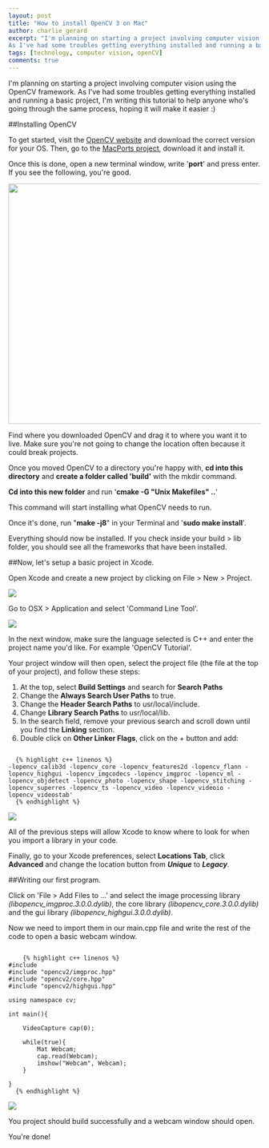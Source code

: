 ```yaml
---
layout: post
title: "How to install OpenCV 3 on Mac"
author: charlie_gerard
excerpt: "I'm planning on starting a project involving computer vision using the OpenCV framework.
As I've had some troubles getting everything installed and running a basic project, I'm writing this tutorial to help anyone who's going through the same process, hoping it will make it easier ..."
tags: [technology, computer vision, openCV]
comments: true
---
```


I'm planning on starting a project involving computer vision using the OpenCV framework.
As I've had some troubles getting everything installed and running a basic project, I'm writing this tutorial to help anyone who's going through the same process, hoping it will make it easier :)

##Installing OpenCV

To get started, visit the [OpenCV website](http://opencv.org/) and download the correct version for your OS.
Then, go to the [MacPorts project](https://www.macports.org/install.php), download it and install it.

Once this is done, open a new terminal window, write '<strong>port</strong>' and press enter. If you see the following, you're good.

<img src="https://lh3.googleusercontent.com/i9tMY8UlzN0esEE7P9St7xrTJlMFh2K3ZGvqofV0VpePJeAhNiOuSoKsxRyUOkKUD7BoHTXDXpK48JC51TlruDuW35qc64WNozTXscGKt9L7Q7g5_HWEzigu-97O-aOxAE7h0h1wicOmNrDyNwLn61PypZJA2EySSDrtGKpOXYu1thS_mNt01QEcEmYNnuqsAY5D5hkhv8SQI2rT5kdEqEaEuTzS2TIVZ53nvz4H1yc6kbqjGh12z1c9a7DHzK9qU4yi4SgEfjOR9ioC-ALWKwuCK00trPER9u8-8jRY0u9hBkW3oH3pIXECa0P9E-UCYmnyTlyyUcCh_UAE4vhZCE1KQ_pBS7xvSzLibUa0It-hrXE66WpXB0dwb7MStkk-51J5iRM6xSp8-2q9I4Zga09pzF5Y9P0H1ne9lx7R3pgZetUC3xVT6hdGWcXFPOmYRUz17CMbjc3F-QtZvPPLD20Lzg0sk4DByVxX_7a4okXLUn1gNqXvmwo7PidSqiNCwVDNyAUOgU07BoerX4ctrmEVomwj_XlzSzbi=w1144-h264-no" width="640" height="480">

Find where you downloaded OpenCV and drag it to where you want it to live. Make sure you're not going to change the location often because it could break projects.

Once you moved OpenCV to a directory you're happy with, <strong>cd into this directory</strong> and <strong>create a folder called 'build'</strong> with the mkdir command.

<strong>Cd into this new folder</strong> and run '<strong>cmake -G "Unix Makefiles" ..</strong>'

This command will start installing what OpenCV needs to run.

Once it's done, run "<strong>make -j8</strong>" in your Terminal and '<strong>sudo make install</strong>'.

Everything should now be installed. If you check inside your build > lib folder, you should see all the frameworks that have been installed.

##Now, let's setup a basic project in Xcode.

Open Xcode and create a new project by clicking on File > New > Project.

<img src="https://lh3.googleusercontent.com/x28BVcVztmhAdrjmkmAbrHIA-gJ7OB7jvz8Wkzx0PqOdUGQn-5LxkiEqifznoe8iL7PaiOvldYVlO3SAluPVLn-emP0id2D_Mm57gLMf8CJh-oiTREdKgT2n4FRQfk25ClK-ovC7O_9mt5v2gtfDb-LLh7Q9wDxQXNpjGS_7ShM7TxKXiLGOWZCNgWT_WJ1xXMU_2gygbg2cBPtJzqEUIZj7FUrlpW8a5CYRBZuqqe4Fskl17c2Ul5iVaQSdJPPZ9BildpZtPxSITYSVbkaW_ud3c6kQ08aCmxov2Ka6Dyf1BvtBkPCqizspQ1aTWeWk0KmRaECqs81GN-ZAW7OEiUMwNGDw09fYBWlzLSuDZOZ761veOi2oYJOImLoIy_s9YVHddyk39a08ZmaQsyDxC_aTWL6EkS9kEK9gmoY8y-bFXyKP6F637lhIgzCZCfMWdYX4yt3M56kIaI2FkkopbE5xzfiE9qbvlHDCpohUSJJbLF9hSZvosIxFePP7ePP4jv88rXPE2PlByNgcfBZYwmGlfAMdRb9ZGhkN=w1541-h1002-no">

Go to OSX > Application and select 'Command Line Tool'.

<img src="https://lh3.googleusercontent.com/zw-Xaj0AvxcNxe-ErR8mWCcLQY_Zqs2nucwcscKJhC7bTkifPg-z-1zda-G6Rs7SBfSn0Jjb6vyyUzAMWM2-vOYLRo401E37nvYp9oplwbc7EASF1x624jHoZet4qRSCCAlTJWIFyBPI39dCjz76l3LUR8A1VZ5JWO_NKj-rFwj-1lJkR5TsaHX1prjxpBQ1UckAMBbDj6BzHPETBS4-_CThHGXDfRJ3jGqH13UDP1VLAuVPxl1NEMhOzUWoeezmF7q-6lksSYLKQnk-uWgY2xkpw4b7Yc2twV62izoco3cNY46Qm0NP6WoJobKP4pc2V9v5vBkLma4uxUzo2PnlAJ7lmA7M-6JtUYWpCGPJybWK9scd41U2hJW1GgUrLwvdu7mGwQl_Wcy8MjsOZr8VivLjo24V_wOckR6DyJi6vx3vnXA2kkrDZqgEYEVzdkyphZw-uw_xVNzLaqzWyj3CR-RTIlhhZGb0VrQkTwqMF_FgcysHjC2Lx9WA_VkNk4x1-MOXBG6N2o21Dhky5En5f_tak8eqPgQYnnbF=w1464-h1042-no">

In the next window, make sure the language selected is C++ and enter the project name you'd like. For example 'OpenCV Tutorial'.

Your project window will then open, select the project file (the file at the top of your project), and follow these steps:

1. At the top, select <strong>Build Settings</strong> and search for <strong>Search Paths</strong>
2. Change the <strong>Always Search User Paths</strong> to true.
3. Change the <strong>Header Search Paths</strong> to usr/local/include.
4. Change <strong>Library Search Paths</strong> to usr/local/lib.
5. In the search field, remove your previous search and scroll down until you find the <strong>Linking</strong> section.
6. Double click on <strong>Other Linker Flags</strong>, click on the + button and add:

<pre><code>
  {% highlight c++ linenos %}
-lopencv_calib3d -lopencv_core -lopencv_features2d -lopencv_flann -lopencv_highgui -lopencv_imgcodecs -lopencv_imgproc -lopencv_ml -lopencv_objdetect -lopencv_photo -lopencv_shape -lopencv_stitching -lopencv_superres -lopencv_ts -lopencv_video -lopencv_videoio -lopencv_videostab'
  {% endhighlight %}
</code></pre>

<img src="https://lh3.googleusercontent.com/OCAoOs9NCwdy3kT-4EgkwVA7deLehMCZE2M_a3-tIqQjD6_fCpAfDQjozghRaC4HiN-IFh2RRQMswyHy8bfkp8NouIByLEBhpGT45A32ynPcSstcrguZP0ZqHbLLSK64bTX1n-fNAr9e4yW0shgclFeGPEVPF0e7IhWeYer_uk79d-TVPqQ_PzMbZClhR5-Qy-SQG7r0lyrd9QOzYqA9OXV9kQCcI79_qdHgPRWadCJPvAHsB_ImiqVdkT4cxSHNbg9e2U0gdLFP46sotryRLse-Joo0yhOH_To2wWtARohUf4oAjexPlGSfGhqXQtiMgYaZCBFTmprtlbtwmkOvRabtgmYaGQVKcKq5f5YAPgNQirLNNgvuZvhjiSdkjy679uxK1uKpHnRMLosVZg_8D3RMHhO6dzx4Fz2iFLqf8mHfN36WHIUYqz60o7EkKsWrVJhPQ1U_GurMs7AqzqFKrjIJAcDPoSqSebWb0FArL650VZSlcgQVWtrP9I6OGL5Txuk3dhPZDZbHtJG2OYsTeW3RFhop1BMVxujV=w2558-h1510-no">

All of the previous steps will allow Xcode to know where to look for when you import a library in your code.

Finally, go to your Xcode preferences, select <strong>Locations Tab</strong>, click <strong>Advanced</strong> and change the location button from <strong><em>Unique</em></strong> to <strong><em>Legacy</em></strong>.

##Writing our first program.

Click on 'File > Add Files to ...' and select the image processing library <em>(libopencv_imgproc.3.0.0.dylib)</em>, the core library <em>(libopencv_core.3.0.0.dylib)</em> and the gui library <em>(libopencv_highgui.3.0.0.dylib)</em>.

Now we need to import them in our main.cpp file and write the rest of the code to open a basic webcam window.

<pre><code>
    {% highlight c++ linenos %}
#include <iostream>
#include "opencv2/imgproc.hpp"
#include "opencv2/core.hpp"
#include "opencv2/highgui.hpp"

using namespace cv;

int main(){

    VideoCapture cap(0);

    while(true){
        Mat Webcam;
        cap.read(Webcam);
        imshow("Webcam", Webcam);
    }

}
  {% endhighlight %}
</code></pre>

<img src="https://lh3.googleusercontent.com/d9ml--5VqHfjyX1OhIO8FuR_6q3ScQDdPqrhh9yqDjeDimNXv3AzYKvTGLsUxB2FMtbwIguSlEd1AlFGnA1JfBwTDN2-A72JImwuw1VfOGqwPlo10H0i63ghFE7zfR2QJhSaaWl7T-s28PtMUGNJ3yJE677SfnqRcsEuRXJO1BMqAS6_W6Ytvh_UfYHXfpuTuuJJw3EFNhYZAUSpIdXeLBQC5PjwyFORQ1giH80h8b3_4sjJR6ek_wYUK_lp9mGuaYGvk5JobSdECpC3I7MgEujCcy11h15ocl5OK7iE7nErGsQvGb5qubkwd2XtwQUVOOUzKLrvGgVW3c850w2iS8QXuiSFFxl6exFvPUlpW6istJMtNFQIMPL2iXFxZDPQW1C8b-Us9bAgub5VRvMN4GumvfNJofmw7vpl8iOCHM2tVfvGuI9tXHHvqGTphp-iZraWjc10ujPxp3vPEeg8h_alfa6AWNmCsh5LsVhr6-PpvSke72XnCe06PWUtgTPIpw5syK86yFW-Nhbqc6rH4o7G3NPJ3XNpCbuO=w1480-h676-no">

You project should build successfully and a webcam window should open.

You're done!


